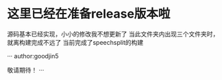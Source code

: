 # 这里已经在准备release版本啦
源码基本已经实现，小小的修改我不想更新了
当此文件夹内出现三个文件夹时，就离构建完成不远了
当前完成了speechsplit的构建

···
author:goodjin5

敬请期待！
···
